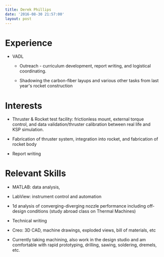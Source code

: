 ```yaml
---
title: Derek Phillips
date: '2016-08-30 21:57:00'
layout: post
---
```


# Experience

* VADL

  * Outreach - curriculum development, report writing, and logistical coordinating.


  * Shadowing the carbon-fiber layups and various other tasks from last year's rocket construction

# Interests

* Thruster & Rocket test facility: frictionless mount, external torque control, and data validation/thruster calibration between real life and KSP simulation.


* Fabrication of thruster system, integration into rocket, and fabrication of rocket body


* Report writing

# Relevant Skills

* MATLAB: data analysis, 

* LabView: instrument control and automation

* 1d analysis of converging-diverging nozzle performance including off-design conditions (study abroad class on Thermal Machines)

* Technical writing

* Creo: 3D CAD, machine drawings, exploded views, bill of materials, etc

* Currently taking machining, also work in the design studio and am comfortable with rapid prototyping, drilling, sawing, soldering, dremels, etc.
